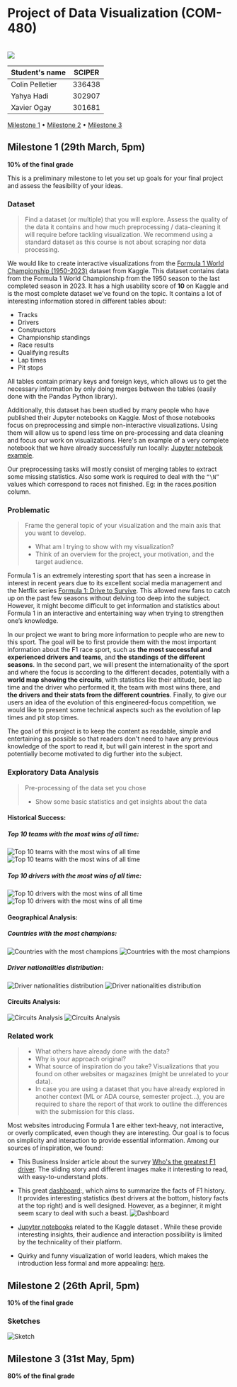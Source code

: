 # Project of Data Visualization (COM-480)

<!-- PROJECT LOGO -->
<br />

  <a href="https://github.com/othneildrew/Best-README-Template">
    <img src="img/ilustr.webp">
  </a>




| Student's name | SCIPER |
| -------------- | ------ |
| Colin Pelletier | 336438 |
| Yahya Hadi | 302907 |
| Xavier Ogay | 301681 |

[Milestone 1](#milestone-1) • [Milestone 2](#milestone-2) • [Milestone 3](#milestone-3)

## Milestone 1 (29th March, 5pm)

**10% of the final grade**

This is a preliminary milestone to let you set up goals for your final project and assess the feasibility of your ideas.

### Dataset

> Find a dataset (or multiple) that you will explore. Assess the quality of the data it contains and how much preprocessing / data-cleaning it will require before tackling visualization. We recommend using a standard dataset as this course is not about scraping nor data processing.
>
We would like to create interactive visualizations from the [Formula 1 World Championship (1950-2023)](https://www.kaggle.com/datasets/rohanrao/formula-1-world-championship-1950-2020) dataset from Kaggle. This dataset contains data from the Formula 1 World Championship from the 1950 season to the last completed season in 2023.
It has a high usability score of **10** on Kaggle and is the most complete dataset we've found on the topic. It contains a lot of interesting information stored in different tables about:
- Tracks 
- Drivers 
- Constructors 
- Championship standings
- Race results 
- Qualifying results 
- Lap times 
- Pit stops

All tables contain primary keys and foreign keys, which allows us to get the necessary information by only doing merges between the tables (easily done with the Pandas Python library).

Additionally, this dataset has been studied by many people who have published their Jupyter notebooks on Kaggle. Most of those notebooks focus on preprocessing and simple non-interactive visualizations. Using them will allow us to spend less time on pre-processing and data cleaning and focus our work on visualizations. Here's an example of a very complete notebook that we have already successfully run locally: [Jupyter notebook example](https://www.kaggle.com/code/akhilreddy9554/formula-1-a-visual-explorative-analysis).

Our preprocessing tasks will mostly consist of merging tables to extract some missing statistics.
Also some work is required to deal with the ``“\N”`` values which correspond to races not finished. Eg: in the races.position column.


### Problematic

> Frame the general topic of your visualization and the main axis that you want to develop.
> - What am I trying to show with my visualization?
> - Think of an overview for the project, your motivation, and the target audience.

Formula 1 is an extremely interesting sport that has seen a increase in interest in recent years due to its excellent social media management and the Netflix series [Formula 1: Drive to Survive](https://en.wikipedia.org/wiki/Formula_1:_Drive_to_Survive). This allowed new fans to catch up on the past few seasons without delving too deep into the subject. However, it might become difficult to get information and statistics about Formula 1 in an interactive and entertaining way when trying to strengthen one’s knowledge.

 In our project we want to bring more information to people who are new to this sport. The goal will be to first provide them with the most important information about the F1 race sport, such as **the most successful and experienced drivers and teams**, and **the standings of the different seasons**. In the second part, we will present the internationality of the sport and where the focus is according to the different decades, potentially with a **world map showing the circuits**, with statistics like their altitude, best lap time and the driver who performed it, the team with most wins there, and **the drivers and their stats from the different countries**. Finally, to give our users an idea of the evolution of this engineered-focus competition, we would like to  present some technical aspects such as the evolution of lap times and pit stop times.

The goal of this project is to keep the content as readable, simple and entertaining as possible so that readers don't need to have any previous knowledge of the sport to read it, but will gain interest in the sport and potentially become motivated to dig further into the subject.

### Exploratory Data Analysis

> Pre-processing of the data set you chose
> - Show some basic statistics and get insights about the data

#### Historical Success:

##### Top 10 teams with the most wins of all time:

![Top 10 teams with the most wins of all time](/img/most_team_win.png#gh-dark-mode-only)
![Top 10 teams with the most wins of all time](/img/most_team_win_l.png#gh-light-mode-only)

##### Top 10 drivers with the most wins of all time:

![Top 10 drivers with the most wins of all time](/img/most_pole.png#gh-dark-mode-only)
![Top 10 drivers with the most wins of all time](/img/most_pole_l.png#gh-light-mode-only)

#### Geographical Analysis:

##### Countries with the most champions:
![Countries with the most champions](/img/most_countries.png#gh-dark-mode-only)
![Countries with the most champions](/img/most_countries_l.png#gh-light-mode-only)

##### Driver nationalities distribution:
![Driver nationalities distribution](/img/nationality.png#gh-dark-mode-only)
![Driver nationalities distribution](/img/nationality_l.png#gh-light-mode-only)
#### Circuits Analysis:
![Circuits Analysis](/img/fastest_lap.png#gh-dark-mode-only)
![Circuits Analysis](/img/fastest_lap_l.png#gh-light-mode-only)

### Related work


> - What others have already done with the data?
> - Why is your approach original?
> - What source of inspiration do you take? Visualizations that you found on other websites or magazines (might be unrelated to your data).
> - In case you are using a dataset that you have already explored in another context (ML or ADA course, semester project...), you are required to share the report of that work to outline the differences with the submission for this class.
 
 Most websites introducing Formula 1 are either text-heavy, not interactive, or overly complicated, even though they are interesting. Our goal is to focus on simplicity and interaction to provide essential information. Among our sources of inspiration, we found:

- This Business Insider article about the survey [Who's the greatest F1 driver](https://www.businessinsider.com/who-is-the-greatest-formula-1-driver-of-all-time). The sliding story and different images make it interesting to read, with easy-to-understand plots.

- This great [dashboard](https://jasonjpaul.squarespace.com/formula-1-data-vis):, which aims to summarize the facts of F1 history. It provides interesting statistics (best drivers at the bottom, history facts at the top right) and is well designed. However, as a beginner, it might seem scary to deal with such a beast.
![Dashboard](/img/dashboard.png)

- [Jupyter notebooks](https://www.kaggle.com/datasets/rohanrao/formula-1-world-championship-1950-2020/code?datasetId=468218) related to the Kaggle dataset . While these provide interesting insights, their audience and interaction possibility is limited by the technicality of their platform.

- Quirky and funny visualization of world leaders, which makes the introduction less formal and more appealing: [here](https://www.visualcapitalist.com/visualized-world-leaders-in-positions-of-power/).

## Milestone 2 (26th April, 5pm)

**10% of the final grade**

### Sketches

![Sketch](/img/Projects/Viz/total.png)


## Milestone 3 (31st May, 5pm)

**80% of the final grade**

[product-screenshot]: img/ilustr.webp



